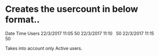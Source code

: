 # Creates the usercount in below format..


Date      Time    Users
22/3/2017 11:05   50
22/3/2017 11:10   50
22/3/2017 11:15   50

Takes into account only Active users.

